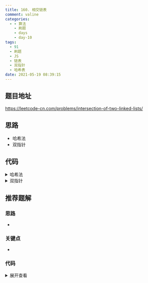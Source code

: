 ```yaml
---
title: 160. 相交链表
comment: valine
categories:
  - - 算法
    - 刷题
    - days
    - day-10
tags:
  - 91
  - 刷题
  - JS
  - 链表
  - 双指针
  - 哈希表
date: 2021-05-19 08:39:15
---
```


## 题目地址
https://leetcode-cn.com/problems/intersection-of-two-linked-lists/
## 思路
- 哈希法
- 双指针
## 代码

<details>
    <summary>哈希法</summary>

```js
/**
 * Definition for singly-linked list.
 * function ListNode(val) {
 *     this.val = val;
 *     this.next = null;
 * }
 */

/**
 * @param {ListNode} headA
 * @param {ListNode} headB
 * @return {ListNode}
 */
var getIntersectionNode = function (headA, headB) {
    //哈希表
    const record = [];
    let curA=headA
    while (curA) {
        record.push(curA);
        curA = curA.next
    }
    let curB=headB;
    while(curB){
        if(record.includes(curB))return curB;
        curB=curB.next
    }
    return null
};
```

**复杂度分析**

- 时间复杂度：O(n)
- 空间复杂度：O(n)

</details>

<details>
    <summary>双指针</summary>

```js
/**
 * Definition for singly-linked list.
 * function ListNode(val) {
 *     this.val = val;
 *     this.next = null;
 * }
 */

/**
 * @param {ListNode} headA
 * @param {ListNode} headB
 * @return {ListNode}
 */
var getIntersectionNode = function (headA, headB) {
    //双指针
    let pointA = headA, pointB = headB;
    while (pointA !== pointB) {
        pointA = pointA ? pointA.next : headB;
        pointB = pointB ? pointB.next : headA;
    }
    return pointA
};
```

**复杂度分析**

- 时间复杂度：O(M+n)
- 空间复杂度：O(1)

</details>


## 推荐题解

### 思路

-

### 关键点

-

### 代码

<details>
    <summary>展开查看</summary>

```js

```

</details>
